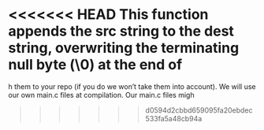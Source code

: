 <<<<<<< HEAD
This function appends the src string to the dest string, overwriting the terminating null byte (\0) at the end of
=======
h them to your repo (if you do we won’t take them into account). We will use our own main.c files at compilation. Our main.c files migh
>>>>>>> d0594d2cbbd659095fa20ebdec533fa5a48cb94a
